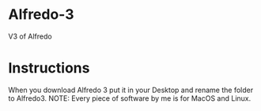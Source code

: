 # Alfredo-3
V3 of Alfredo
# Instructions
When you download Alfredo 3 put it in your Desktop and rename the folder to Alfredo3.
NOTE: Every piece of software by me is for MacOS and Linux.
